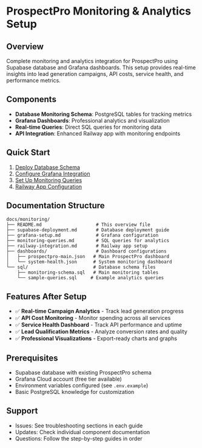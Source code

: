# ProspectPro Monitoring & Analytics Setup

## Overview
Complete monitoring and analytics integration for ProspectPro using Supabase database and Grafana dashboards. This setup provides real-time insights into lead generation campaigns, API costs, service health, and performance metrics.

## Components
- **Database Monitoring Schema**: PostgreSQL tables for tracking metrics
- **Grafana Dashboards**: Professional analytics and visualization  
- **Real-time Queries**: Direct SQL queries for monitoring data
- **API Integration**: Enhanced Railway app with monitoring endpoints

## Quick Start
1. [Deploy Database Schema](supabase-deployment.md)
2. [Configure Grafana Integration](grafana-setup.md)
3. [Set Up Monitoring Queries](monitoring-queries.md)
4. [Railway App Configuration](railway-integration.md)

## Documentation Structure
```
docs/monitoring/
├── README.md                    # This overview file
├── supabase-deployment.md       # Database deployment guide
├── grafana-setup.md             # Grafana configuration  
├── monitoring-queries.md        # SQL queries for analytics
├── railway-integration.md       # Railway app setup
├── dashboards/                  # Dashboard configurations
│   ├── prospectpro-main.json   # Main ProspectPro dashboard
│   └── system-health.json      # System monitoring dashboard
└── sql/                        # Database schema files
    ├── monitoring-schema.sql   # Main monitoring tables
    └── sample-queries.sql     # Example analytics queries
```

## Features After Setup
- ✅ **Real-time Campaign Analytics** - Track lead generation progress
- ✅ **API Cost Monitoring** - Monitor spending across all services
- ✅ **Service Health Dashboard** - Track API performance and uptime
- ✅ **Lead Qualification Metrics** - Analyze conversion rates and quality
- ✅ **Professional Visualizations** - Export-ready charts and graphs

## Prerequisites
- Supabase database with existing ProspectPro schema
- Grafana Cloud account (free tier available)
- Environment variables configured (see `.env.example`)
- Basic PostgreSQL knowledge for customization

## Support
- Issues: See troubleshooting sections in each guide
- Updates: Check individual component documentation
- Questions: Follow the step-by-step guides in order